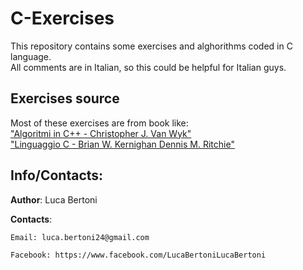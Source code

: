 # C-Exercises
This repository contains some exercises and alghorithms coded in C language.  
All comments are in Italian, so this could be helpful for Italian guys.

## Exercises source  
Most of these exercises are from book like:  
["Algoritmi in C++ - Christopher J. Van Wyk"](https://books.google.it/books?id=VOgvjHoMgj4C&dq)  
["Linguaggio C - Brian W. Kernighan Dennis M. Ritchie"](https://books.google.it/books?id=QR_FfKzNHPMC&hl)

## Info/Contacts:  
**Author**: Luca Bertoni


**Contacts**:

	Email: luca.bertoni24@gmail.com

	Facebook: https://www.facebook.com/LucaBertoniLucaBertoni
